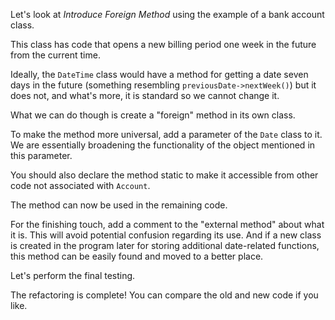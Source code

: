 Let's look at <i>Introduce Foreign Method</i> using the example of a bank account class.

This class has code that opens a new billing period one week in the future from the current time.

Ideally, the <code>DateTime</code> class would have a method for getting a date seven days in the future (something resembling <code>previousDate->nextWeek()</code>) but it does not, and what's more, it is standard so we cannot change it.

What we can do though is create a "foreign" method in its own class.

To make the method more universal, add a parameter of the <code>Date</code> class to it. We are essentially broadening the functionality of the object mentioned in this parameter.

You should also declare the method static to make it accessible from other code not associated with <code>Account</code>.

The method can now be used in the remaining code.

For the finishing touch, add a comment to the "external method" about what it is. This will avoid potential confusion regarding its use. And if a new class is created in the program later for storing additional date-related functions, this method can be easily found and moved to a better place.

Let's perform the final testing.

The refactoring is complete! You can compare the old and new code if you like.